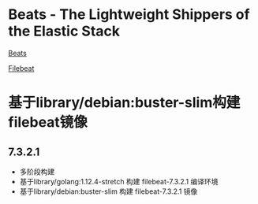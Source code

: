 # Beats - The Lightweight Shippers of the Elastic Stack

[Beats](https://www.elastic.co/beats)

[Filebeat](https://github.com/elastic/beats/tree/master/filebeat)

# 基于library/debian:buster-slim构建filebeat镜像

## 7.3.2.1
  - 多阶段构建
  - 基于library/golang:1.12.4-stretch 构建 filebeat-7.3.2.1 编译环境
  - 基于library/debian:buster-slim 构建 filebeat-7.3.2.1 镜像
